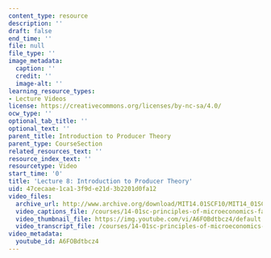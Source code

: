 ```yaml
---
content_type: resource
description: ''
draft: false
end_time: ''
file: null
file_type: ''
image_metadata:
  caption: ''
  credit: ''
  image-alt: ''
learning_resource_types:
- Lecture Videos
license: https://creativecommons.org/licenses/by-nc-sa/4.0/
ocw_type: ''
optional_tab_title: ''
optional_text: ''
parent_title: Introduction to Producer Theory
parent_type: CourseSection
related_resources_text: ''
resource_index_text: ''
resourcetype: Video
start_time: '0'
title: 'Lecture 8: Introduction to Producer Theory'
uid: 47cecaae-1ca1-3f9d-e21d-3b2201d0fa12
video_files:
  archive_url: http://www.archive.org/download/MIT14.01SCF10/MIT14_01SCF10_lec08_300k.mp4
  video_captions_file: /courses/14-01sc-principles-of-microeconomics-fall-2011/2e08bcfd3d1b5d4aa6cd3798ca175199_A6FOBdtbcz4.vtt
  video_thumbnail_file: https://img.youtube.com/vi/A6FOBdtbcz4/default.jpg
  video_transcript_file: /courses/14-01sc-principles-of-microeconomics-fall-2011/b4d472b677c80d0018ad69142f6cb7e0_A6FOBdtbcz4.pdf
video_metadata:
  youtube_id: A6FOBdtbcz4
---
```

